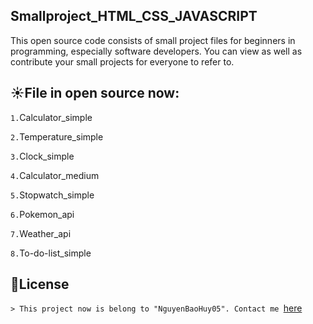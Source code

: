 ## Smallproject_HTML_CSS_JAVASCRIPT
This open source code consists of small project files for beginners in programming, especially software developers. You can view as well as contribute your small projects for everyone to refer to.

## ☀️File in open source now:

`1.`Calculator_simple

`2.`Temperature_simple

`3.`Clock_simple

`4.`Calculator_medium

`5.`Stopwatch_simple

`6.`Pokemon_api

`7.`Weather_api

`8.`To-do-list_simple

## 🪪License

`> This project now is belong to "NguyenBaoHuy05". Contact me `[here](mailto:huy05nb@gmail.com)`  `
